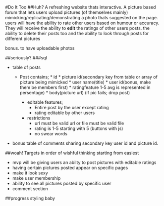 #Do It Too
##Huh?
A refreshing website thats interactive. A picture based forum that lets users upload pictures (of themselves mainly) mimicking/replicating/demonstrating a photo thats suggested on the page.
users will have the ability to rate other users based on humour or accuracy. They will receive the ability to **edit** the ratings of other users posts. the ability to delete their posts too and the ability to look through posts for different pictures

bonus. to have uploadable photos

##seriously?
###sql
* table of posts
  * Post contains;
  		* id
  		* picture id(secondary key from table or array of picture being mimicked
  		* user name(title)
  		* user id(bonus, make them be members first)
  		* ratingfeature 1-5  avg is represented in persentage)
  		* body(picture url) (if pic fails; drop post)

  	* editable features;
  	  * Entire post by the user except rating
  	  * rating editable by other users
  	* restrictions
  	   * url must be valid url or file must be valid file
  	   * rating is 1-5 starting with 5 (buttons with js)
  	   * no swear words
  	   
* bonus table of comments sharing secondary key user id and picture id. 




##woah!
Targets in order of wishful thinking starting from easiest

* mvp will be giving users an abilty to post pictures with editable ratings
* having certain pictures posted appear on  specific pages
* make it look sexy
* make user membership
* ability to see all pictures posted by specific user
* comment section

##progress
styling baby
